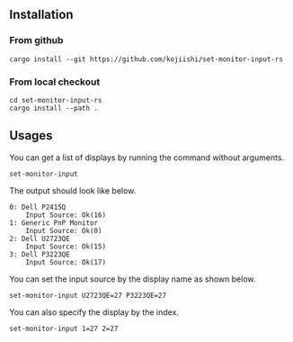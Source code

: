 ## Installation

### From github

```shell-session
cargo install --git https://github.com/kojiishi/set-monitor-input-rs
```

### From local checkout

```shell-session
cd set-monitor-input-rs
cargo install --path .
```

## Usages

You can get a list of displays by running the command without arguments.
```shell-session
set-monitor-input
```
The output should look like below.
```shell-session
0: Dell P2415Q
    Input Source: Ok(16)
1: Generic PnP Monitor
    Input Source: Ok(0)
2: Dell U2723QE
    Input Source: Ok(15)
3: Dell P3223QE
    Input Source: Ok(17)
```
You can set the input source by the display name as shown below.
```shell-session
set-monitor-input U2723QE=27 P3223QE=27
```
You can also specify the display by the index.
```shell-session
set-monitor-input 1=27 2=27
```
